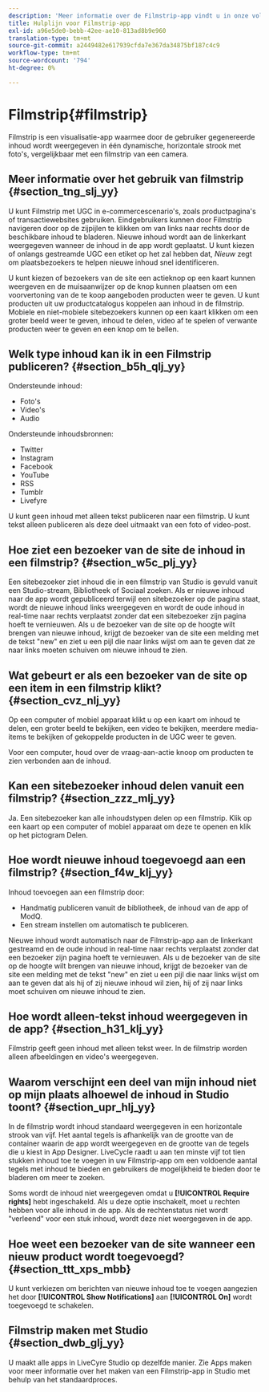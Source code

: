 ```yaml
---
description: 'Meer informatie over de Filmstrip-app vindt u in onze volledige handleiding. In de visualisatie-app worden uw afbeeldingen weergegeven in een strook met retrocamera-films. Master het met onze tips. '
title: Hulplijn voor Filmstrip-app
exl-id: a96e5de0-bebb-42ee-ae10-813ad8b9e960
translation-type: tm+mt
source-git-commit: a2449482e617939cfda7e367da34875bf187c4c9
workflow-type: tm+mt
source-wordcount: '794'
ht-degree: 0%

---
```


# Filmstrip{#filmstrip}

Filmstrip is een visualisatie-app waarmee door de gebruiker gegenereerde inhoud wordt weergegeven in één dynamische, horizontale strook met foto&#39;s, vergelijkbaar met een filmstrip van een camera.

## Meer informatie over het gebruik van filmstrip {#section_tng_slj_yy}

U kunt Filmstrip met UGC in e-commercescenario&#39;s, zoals productpagina&#39;s of transactiewebsites gebruiken. Eindgebruikers kunnen door Filmstrip navigeren door op de zijpijlen te klikken om van links naar rechts door de beschikbare inhoud te bladeren. Nieuwe inhoud wordt aan de linkerkant weergegeven wanneer de inhoud in de app wordt geplaatst. U kunt kiezen of onlangs gestreamde UGC een etiket op het zal hebben dat, *Nieuw* zegt om plaatsbezoekers te helpen nieuwe inhoud snel identificeren.

U kunt kiezen of bezoekers van de site een actieknop op een kaart kunnen weergeven en de muisaanwijzer op de knop kunnen plaatsen om een voorvertoning van de te koop aangeboden producten weer te geven. U kunt producten uit uw productcatalogus koppelen aan inhoud in de filmstrip. Mobiele en niet-mobiele sitebezoekers kunnen op een kaart klikken om een groter beeld weer te geven, inhoud te delen, video af te spelen of verwante producten weer te geven en een knop om te bellen.

## Welk type inhoud kan ik in een Filmstrip publiceren? {#section_b5h_qlj_yy}

Ondersteunde inhoud:

* Foto&#39;s
* Video&#39;s
* Audio

Ondersteunde inhoudsbronnen:

* Twitter
* Instagram
* Facebook
* YouTube
* RSS
* Tumblr
* Livefyre

U kunt geen inhoud met alleen tekst publiceren naar een filmstrip. U kunt tekst alleen publiceren als deze deel uitmaakt van een foto of video-post.

## Hoe ziet een bezoeker van de site de inhoud in een filmstrip? {#section_w5c_plj_yy}

Een sitebezoeker ziet inhoud die in een filmstrip van Studio is gevuld vanuit een Studio-stream, Bibliotheek of Sociaal zoeken. Als er nieuwe inhoud naar de app wordt gepubliceerd terwijl een sitebezoeker op de pagina staat, wordt de nieuwe inhoud links weergegeven en wordt de oude inhoud in real-time naar rechts verplaatst zonder dat een sitebezoeker zijn pagina hoeft te vernieuwen. Als u de bezoeker van de site op de hoogte wilt brengen van nieuwe inhoud, krijgt de bezoeker van de site een melding met de tekst &quot;new&quot; en ziet u een pijl die naar links wijst om aan te geven dat ze naar links moeten schuiven om nieuwe inhoud te zien.

## Wat gebeurt er als een bezoeker van de site op een item in een filmstrip klikt? {#section_cvz_nlj_yy}

Op een computer of mobiel apparaat klikt u op een kaart om inhoud te delen, een groter beeld te bekijken, een video te bekijken, meerdere media-items te bekijken of gekoppelde producten in de UGC weer te geven.

Voor een computer, houd over de vraag-aan-actie knoop om producten te zien verbonden aan de inhoud.

## Kan een sitebezoeker inhoud delen vanuit een filmstrip? {#section_zzz_mlj_yy}

Ja. Een sitebezoeker kan alle inhoudstypen delen op een filmstrip. Klik op een kaart op een computer of mobiel apparaat om deze te openen en klik op het pictogram Delen.

## Hoe wordt nieuwe inhoud toegevoegd aan een filmstrip? {#section_f4w_klj_yy}

Inhoud toevoegen aan een filmstrip door:

* Handmatig publiceren vanuit de bibliotheek, de inhoud van de app of ModQ.
* Een stream instellen om automatisch te publiceren.

Nieuwe inhoud wordt automatisch naar de Filmstrip-app aan de linkerkant gestreamd en de oude inhoud in real-time naar rechts verplaatst zonder dat een bezoeker zijn pagina hoeft te vernieuwen. Als u de bezoeker van de site op de hoogte wilt brengen van nieuwe inhoud, krijgt de bezoeker van de site een melding met de tekst &quot;new&quot; en ziet u een pijl die naar links wijst om aan te geven dat als hij of zij nieuwe inhoud wil zien, hij of zij naar links moet schuiven om nieuwe inhoud te zien.

## Hoe wordt alleen-tekst inhoud weergegeven in de app? {#section_h31_klj_yy}

Filmstrip geeft geen inhoud met alleen tekst weer. In de filmstrip worden alleen afbeeldingen en video&#39;s weergegeven.

## Waarom verschijnt een deel van mijn inhoud niet op mijn plaats alhoewel de inhoud in Studio toont? {#section_upr_hlj_yy}

In de filmstrip wordt inhoud standaard weergegeven in een horizontale strook van vijf. Het aantal tegels is afhankelijk van de grootte van de container waarin de app wordt weergegeven en de grootte van de tegels die u kiest in App Designer. LiveCycle raadt u aan ten minste vijf tot tien stukken inhoud toe te voegen in uw Filmstrip-app om een voldoende aantal tegels met inhoud te bieden en gebruikers de mogelijkheid te bieden door te bladeren om meer te zoeken.

Soms wordt de inhoud niet weergegeven omdat u **[!UICONTROL Require rights]** hebt ingeschakeld. Als u deze optie inschakelt, moet u rechten hebben voor alle inhoud in de app. Als de rechtenstatus niet wordt &quot;verleend&quot; voor een stuk inhoud, wordt deze niet weergegeven in de app.

## Hoe weet een bezoeker van de site wanneer een nieuw product wordt toegevoegd? {#section_ttt_xps_mbb}

U kunt verkiezen om berichten van nieuwe inhoud toe te voegen aangezien het door **[!UICONTROL Show Notifications]** aan **[!UICONTROL On]** wordt toegevoegd te schakelen.

## Filmstrip maken met Studio {#section_dwb_glj_yy}

U maakt alle apps in LiveCyre Studio op dezelfde manier. Zie Apps maken voor meer informatie over het maken van een Filmstrip-app in Studio met behulp van het standaardproces.
